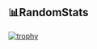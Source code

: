 📊RandomStats
----
[![trophy](https://github-profile-trophy.vercel.app/?username=Purp7ePi3&theme=nord&column=-1&title=-Joined)](https://github.com/Purp7ePi3/github-profile-trophy)

